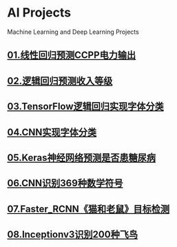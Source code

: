 # AI Projects
Machine Learning and Deep Learning Projects

## [01.线性回归预测CCPP电力输出](./projects/01.线性回归预测CCPP电力输出.ipynb)

## [02.逻辑回归预测收入等级](./projects/02.逻辑回归预测收入等级.ipynb)

## [03.TensorFlow逻辑回归实现字体分类](./projects/03.TensorFlow逻辑回归实现字体分类.ipynb)

## [04.CNN实现字体分类](./projects/04.CNN实现字体分类.ipynb)

## [05.Keras神经网络预测是否患糖尿病](./projects/05.Keras神经网络预测是否患糖尿病.ipynb)

## [06.CNN识别369种数学符号](./projects/06.CNN识别369种数学符号.ipynb)

## [07.Faster_RCNN《猫和老鼠》目标检测](./projects/07.Faster_RCNN《猫和老鼠》目标检测.ipynb)

## [08.Inceptionv3识别200种飞鸟](./projects/08.Inceptionv3识别200种飞鸟.ipynb)
